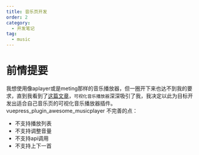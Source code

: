 ```yaml
---
title: 音乐页开发
order: 2
category:
  - 开发笔记
tag:
  - music
---
```


# 前情提要
我想使用像aplayer或是meting那样的音乐播放器，但一圈开下来也达不到我的要求，直到我看到了[这篇文章](https://daodaolee.cn/posts/vuepress_plugin_awesome_musicplayer.html)，`可视化音乐播放器`深深吸引了我，我决定以此为目标开发出适合自己音乐页的可视化音乐播放器插件。  
vuepress_plugin_awesome_musicplayer 不完善的点：
- 不支持播放列表
- 不支持调整音量
- 不支持api调用
- 不支持上下一首

# 